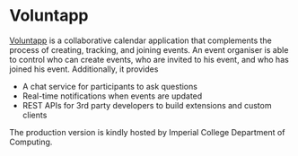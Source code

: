 Voluntapp
=====
[Voluntapp](https://voluntapp.doc.ic.ac.uk) is a collaborative calendar application that complements the process of creating, tracking, and joining events. An event organiser is able to control who can create events, who are invited to his event, and who has joined his event. Additionally, it provides

- A chat service for participants to ask questions
- Real-time notifications when events are updated
- REST APIs for 3rd party developers to build extensions and custom clients

The production version is kindly hosted by Imperial College Department of Computing.